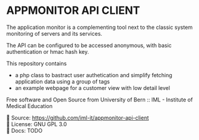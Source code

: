 # APPMONITOR API CLIENT

The application monitor is a complementing tool next to the classic system monitoring
of servers and its services.

The API can be configured to be accessed anonymous, with basic authentication or hmac hash key.

This repository contains

* a php class to bastract user authetication and simplify fetching application data using a group of tags
* an example webpage for a customer view with low detail level

Free software and Open Source from University of Bern :: IML - Institute of Medical Education

📄 Source: <https://github.com/iml-it/appmonitor-api-client> \
📜 License: GNU GPL 3.0 \
📗 Docs: TODO
